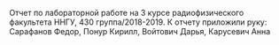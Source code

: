 Отчет по лабораторной работе на 3 курсе радиофизического факультета ННГУ, 430 группа/2018-2019. К отчету приложили руку: Сарафанов Федор, Понур Кирилл, Войтович Дарья, Карусевич Анна